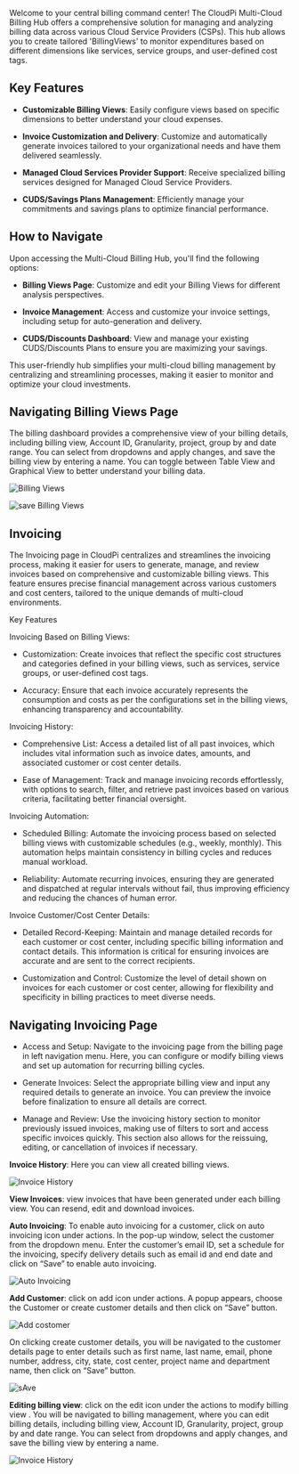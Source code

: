 
Welcome to your central billing command center! The CloudPi Multi-Cloud Billing Hub offers a comprehensive solution for managing and analyzing billing data across various Cloud Service Providers (CSPs). This hub allows you to create tailored 'BillingViews' to monitor expenditures based on different dimensions like services, service groups, and user-defined cost tags.  

## Key Features 

- **Customizable Billing Views**: Easily configure views based on specific dimensions to better understand your cloud expenses. 

- **Invoice Customization and Delivery**: Customize and automatically generate invoices tailored to your organizational needs and have them delivered seamlessly. 

- **Managed Cloud Services Provider Support**: Receive specialized billing services designed for Managed Cloud Service Providers. 

- **CUDS/Savings Plans Management**: Efficiently manage your commitments and savings plans to optimize financial performance. 

## How to Navigate 

Upon accessing the Multi-Cloud Billing Hub, you'll find the following options: 

- **Billing Views Page**: Customize and edit your Billing Views for different analysis perspectives. 

- **Invoice Management**: Access and customize your invoice settings, including setup for auto-generation and delivery. 

- **CUDS/Discounts Dashboard**: View and manage your existing CUDS/Discounts Plans to ensure you are maximizing your savings. 

This user-friendly hub simplifies your multi-cloud billing management by centralizing and streamlining processes, making it easier to monitor and optimize your cloud investments. 

## Navigating Billing Views Page

The billing dashboard provides a comprehensive view of your billing details, including billing view, Account ID, Granularity, project, group by and date range. You can select from dropdowns and apply changes, and save the billing view by entering a name. You can toggle between Table View and Graphical View to better understand your billing data. 

  ![Billing Views](images/b1.png)

   ![save Billing Views](images/save1.png)

<!-- ### Choose Billing View: 
 Create a billing view or choose billing view from the dropdown. 

Create a billing view: you can choose the filters and view the table with the details according to the filters selected. Click on “save the billing view” button, a pop-up will appear, enter a name for your billing view and click on “Save” button. 

  

Choose from the list of billing views: you can view the billing view that was previously created. 

 

### Date Range
You can select the date range for the billing information you want to display by using the date picker at the top right corner of the page. 

 

### Apply Cost Group
To apply a cost group to your expenses, click on the “Apply Cost Group” button. A popup will appear where you can enter your Cost Shared Tag and Cost Group Tag. After entering the tags, click “Apply” to assign the cost groups to your selected items. 

 

 

### Generate Invoices
To generate an invoice based on the displayed billing information, Click the “Generate Invoice” button at the bottom right of the billing summary. This will create a downloadable invoice including all the details from the billing summary. 

 

Switch to Graphical View by toggling the button at the top of the billing page. This view presents your expenses in a bar graph, giving you a visual representation of your spending over the year. 

 ![Edit invoice](images/edit%20invoice%20and%20billing%20landing%20page.png)

  -->

 

## Invoicing 

The Invoicing page in CloudPi centralizes and streamlines the invoicing process, making it easier for users to generate, manage, and review invoices based on comprehensive and customizable billing views. This feature ensures precise financial management across various customers and cost centers, tailored to the unique demands of multi-cloud environments. 

Key Features  

Invoicing Based on Billing Views: 

- Customization: 
Create invoices that reflect the specific cost structures and categories defined in your billing views, such as services, service groups, or user-defined cost tags. 

- Accuracy: 
Ensure that each invoice accurately represents the consumption and costs as per the configurations set in the billing views, enhancing transparency and accountability. 

Invoicing History: 

- Comprehensive List: 
Access a detailed list of all past invoices, which includes vital information such as invoice dates, amounts, and associated customer or cost center details. 

- Ease of Management: 
Track and manage invoicing records effortlessly, with options to search, filter, and retrieve past invoices based on various criteria, facilitating better financial oversight. 

Invoicing Automation: 

- Scheduled Billing: 
Automate the invoicing process based on selected billing views with customizable schedules (e.g., weekly, monthly). This automation helps maintain consistency in billing cycles and reduces manual workload. 

- Reliability: 
Automate recurring invoices, ensuring they are generated and dispatched at regular intervals without fail, thus improving efficiency and reducing the chances of human error. 

Invoice Customer/Cost Center Details: 

- Detailed Record-Keeping: 
Maintain and manage detailed records for each customer or cost center, including specific billing information and contact details. This information is critical for ensuring invoices are accurate and are sent to the correct recipients. 

- Customization and Control: 
Customize the level of detail shown on invoices for each customer or cost center, allowing for flexibility and specificity in billing practices to meet diverse needs. 

 

## Navigating Invoicing Page

- Access and Setup: Navigate to the invoicing page from the billing page in left navigation menu. Here, you can configure or modify billing views and set up automation for recurring billing cycles.  

- Generate Invoices: Select the appropriate billing view and input any required details to generate an invoice. You can preview the invoice before finalization to ensure all details are correct.  

- Manage and Review: Use the invoicing history section to monitor previously issued invoices, making use of filters to sort and access specific invoices quickly. This section also allows for the reissuing, editing, or cancellation of invoices if necessary.   

**Invoice History**: Here you can view all created billing views.  

 ![Invoice History](images/invoice1.png)

<!-- **Customer Details**: it shows the relevant information about the customer associated with the billing views. It includes the customer's name, project name, cost center, department name, and the date range for the invoice. 

 ![Customer Details](images/customer%20details.png) -->

 **View Invoices**: view invoices that have been generated under each billing view. You can resend, edit and download invoices.

 **Auto Invoicing**: To enable auto invoicing for a customer, click on auto invoicing icon under actions. In the pop-up window, select the customer from the dropdown menu. Enter the customer’s email ID, set a schedule for the invoicing, specify delivery details such as email id and end date and click on “Save” to enable auto invoicing. 

 ![Auto Invoicing](images/auto1.png)

<!-- **Creating Customer Details**: click on create icon under actions. A popup appears, choose the Customer and Billing view and then click on “Save” button.  -->
**Add Customer**: click on add icon under actions. A popup appears, choose the Customer or create customer details and then click on “Save” button.

 ![Add costomer](images/choose1.png)

On clicking create customer details, you will be navigated to the customer details page to enter details such as first name, last name, email, phone number, address, city, state, cost center, project name and department name, then click on “Save” button. 

![sAve](images/customer1.png)

 **Editing billing view**: click on the edit icon under the actions to modify billing view . You will be navigated to billing management, where you can edit billing details, including billing view, Account ID, Granularity, project, group by and date range. You can select from dropdowns and apply changes, and save the billing view by entering a name.


![Invoice History](images/b1.png)
